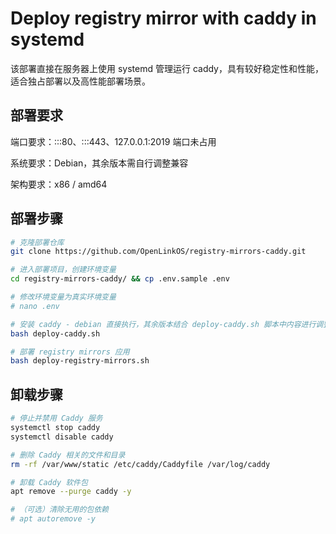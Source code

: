# Deploy registry mirror with caddy in systemd

该部署直接在服务器上使用 systemd 管理运行 caddy，具有较好稳定性和性能，适合独占部署以及高性能部署场景。





## 部署要求

端口要求：:::80、:::443、127.0.0.1:2019 端口未占用

系统要求：Debian，其余版本需自行调整兼容

架构要求：x86 / amd64





## 部署步骤

```bash
# 克隆部署仓库
git clone https://github.com/OpenLinkOS/registry-mirrors-caddy.git

# 进入部署项目，创建环境变量
cd registry-mirrors-caddy/ && cp .env.sample .env

# 修改环境变量为真实环境变量
# nano .env

# 安装 caddy - debian 直接执行，其余版本结合 deploy-caddy.sh 脚本中内容进行调整
bash deploy-caddy.sh

# 部署 registry mirrors 应用
bash deploy-registry-mirrors.sh
```





## 卸载步骤

```bash
# 停止并禁用 Caddy 服务
systemctl stop caddy
systemctl disable caddy

# 删除 Caddy 相关的文件和目录
rm -rf /var/www/static /etc/caddy/Caddyfile /var/log/caddy

# 卸载 Caddy 软件包
apt remove --purge caddy -y

# （可选）清除无用的包依赖
# apt autoremove -y
```

